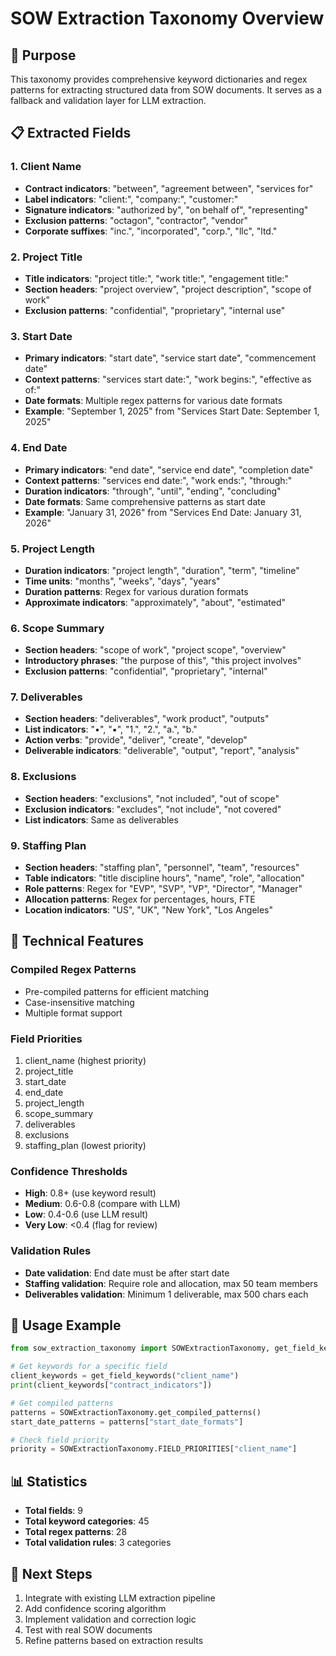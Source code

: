 # SOW Extraction Taxonomy Overview

## 🎯 **Purpose**
This taxonomy provides comprehensive keyword dictionaries and regex patterns for extracting structured data from SOW documents. It serves as a fallback and validation layer for LLM extraction.

## 📋 **Extracted Fields**

### 1. **Client Name**
- **Contract indicators**: "between", "agreement between", "services for"
- **Label indicators**: "client:", "company:", "customer:"
- **Signature indicators**: "authorized by", "on behalf of", "representing"
- **Exclusion patterns**: "octagon", "contractor", "vendor"
- **Corporate suffixes**: "inc.", "incorporated", "corp.", "llc", "ltd."

### 2. **Project Title**
- **Title indicators**: "project title:", "work title:", "engagement title:"
- **Section headers**: "project overview", "project description", "scope of work"
- **Exclusion patterns**: "confidential", "proprietary", "internal use"

### 3. **Start Date**
- **Primary indicators**: "start date", "service start date", "commencement date"
- **Context patterns**: "services start date:", "work begins:", "effective as of:"
- **Date formats**: Multiple regex patterns for various date formats
- **Example**: "September 1, 2025" from "Services Start Date: September 1, 2025"

### 4. **End Date**
- **Primary indicators**: "end date", "service end date", "completion date"
- **Context patterns**: "services end date:", "work ends:", "through:"
- **Duration indicators**: "through", "until", "ending", "concluding"
- **Date formats**: Same comprehensive patterns as start date
- **Example**: "January 31, 2026" from "Services End Date: January 31, 2026"

### 5. **Project Length**
- **Duration indicators**: "project length", "duration", "term", "timeline"
- **Time units**: "months", "weeks", "days", "years"
- **Duration patterns**: Regex for various duration formats
- **Approximate indicators**: "approximately", "about", "estimated"

### 6. **Scope Summary**
- **Section headers**: "scope of work", "project scope", "overview"
- **Introductory phrases**: "the purpose of this", "this project involves"
- **Exclusion patterns**: "confidential", "proprietary", "internal"

### 7. **Deliverables**
- **Section headers**: "deliverables", "work product", "outputs"
- **List indicators**: "•", "▪", "1.", "2.", "a.", "b."
- **Action verbs**: "provide", "deliver", "create", "develop"
- **Deliverable indicators**: "deliverable", "output", "report", "analysis"

### 8. **Exclusions**
- **Section headers**: "exclusions", "not included", "out of scope"
- **Exclusion indicators**: "excludes", "not include", "not covered"
- **List indicators**: Same as deliverables

### 9. **Staffing Plan**
- **Section headers**: "staffing plan", "personnel", "team", "resources"
- **Table indicators**: "title discipline hours", "name", "role", "allocation"
- **Role patterns**: Regex for "EVP", "SVP", "VP", "Director", "Manager"
- **Allocation patterns**: Regex for percentages, hours, FTE
- **Location indicators**: "US", "UK", "New York", "Los Angeles"

## 🔧 **Technical Features**

### **Compiled Regex Patterns**
- Pre-compiled patterns for efficient matching
- Case-insensitive matching
- Multiple format support

### **Field Priorities**
1. client_name (highest priority)
2. project_title
3. start_date
4. end_date
5. project_length
6. scope_summary
7. deliverables
8. exclusions
9. staffing_plan (lowest priority)

### **Confidence Thresholds**
- **High**: 0.8+ (use keyword result)
- **Medium**: 0.6-0.8 (compare with LLM)
- **Low**: 0.4-0.6 (use LLM result)
- **Very Low**: <0.4 (flag for review)

### **Validation Rules**
- **Date validation**: End date must be after start date
- **Staffing validation**: Require role and allocation, max 50 team members
- **Deliverables validation**: Minimum 1 deliverable, max 500 chars each

## 🚀 **Usage Example**

```python
from sow_extraction_taxonomy import SOWExtractionTaxonomy, get_field_keywords

# Get keywords for a specific field
client_keywords = get_field_keywords("client_name")
print(client_keywords["contract_indicators"])

# Get compiled patterns
patterns = SOWExtractionTaxonomy.get_compiled_patterns()
start_date_patterns = patterns["start_date_formats"]

# Check field priority
priority = SOWExtractionTaxonomy.FIELD_PRIORITIES["client_name"]
```

## 📊 **Statistics**
- **Total fields**: 9
- **Total keyword categories**: 45
- **Total regex patterns**: 28
- **Total validation rules**: 3 categories

## 🎯 **Next Steps**
1. Integrate with existing LLM extraction pipeline
2. Add confidence scoring algorithm
3. Implement validation and correction logic
4. Test with real SOW documents
5. Refine patterns based on extraction results
